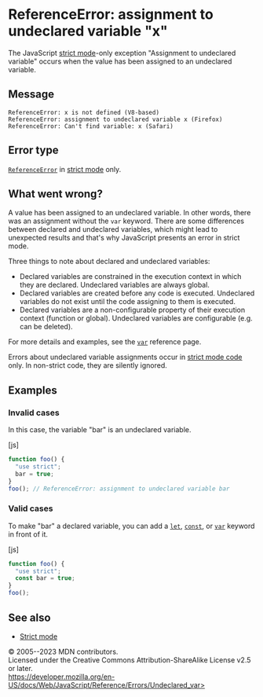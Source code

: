 ReferenceError: assignment to undeclared variable \"x\"
=======================================================

 
The JavaScript [strict mode](../strict_mode)-only exception \"Assignment
to undeclared variable\" occurs when the value has been assigned to an
undeclared variable.


 
Message
-------

 
```text
ReferenceError: x is not defined (V8-based)
ReferenceError: assignment to undeclared variable x (Firefox)
ReferenceError: Can't find variable: x (Safari)
```



 
Error type 
----------

 
[`ReferenceError`](../global_objects/referenceerror) in [strict
mode](../strict_mode) only.



 
What went wrong? 
----------------

 
A value has been assigned to an undeclared variable. In other words,
there was an assignment without the `var` keyword. There are some
differences between declared and undeclared variables, which might lead
to unexpected results and that\'s why JavaScript presents an error in
strict mode.

Three things to note about declared and undeclared variables:

-   Declared variables are constrained in the execution context in which
    they are declared. Undeclared variables are always global.
-   Declared variables are created before any code is executed.
    Undeclared variables do not exist until the code assigning to them
    is executed.
-   Declared variables are a non-configurable property of their
    execution context (function or global). Undeclared variables are
    configurable (e.g. can be deleted).

For more details and examples, see the [`var`](../statements/var)
reference page.

Errors about undeclared variable assignments occur in [strict mode
code](../strict_mode) only. In non-strict code, they are silently
ignored.



 
Examples
--------


 
### Invalid cases 

 
In this case, the variable \"bar\" is an undeclared variable.

 
 
[js]


```js
function foo() {
  "use strict";
  bar = true;
}
foo(); // ReferenceError: assignment to undeclared variable bar
```




 
### Valid cases 

 
To make \"bar\" a declared variable, you can add a
[`let`](../statements/let), [`const`](../statements/var), or
[`var`](../statements/var) keyword in front of it.

 
 
[js]


```js
function foo() {
  "use strict";
  const bar = true;
}
foo();
```




 
See also 
--------

 
-   [Strict mode](../strict_mode)



 
© 2005--2023 MDN contributors.\
Licensed under the Creative Commons Attribution-ShareAlike License v2.5
or later.\
https://developer.mozilla.org/en-US/docs/Web/JavaScript/Reference/Errors/Undeclared_var>

